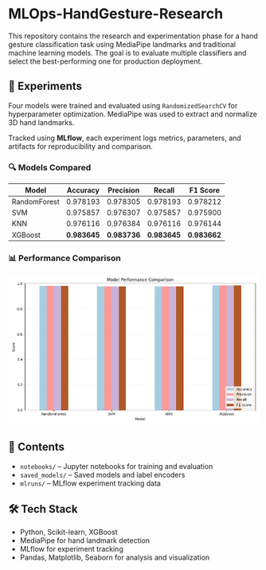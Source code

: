 # MLOps-HandGesture-Research

This repository contains the research and experimentation phase for a hand gesture classification task using MediaPipe landmarks and traditional machine learning models. The goal is to evaluate multiple classifiers and select the best-performing one for production deployment.

## 🧪 Experiments

Four models were trained and evaluated using `RandomizedSearchCV` for hyperparameter optimization. MediaPipe was used to extract and normalize 3D hand landmarks.

Tracked using **MLflow**, each experiment logs metrics, parameters, and artifacts for reproducibility and comparison.

### 🔍 Models Compared

| Model         | Accuracy | Precision | Recall | F1 Score |
|---------------|----------|-----------|--------|----------|
| RandomForest  | 0.978193 | 0.978305  | 0.978193 | 0.978212 |
| SVM           | 0.975857 | 0.976307  | 0.975857 | 0.975900 |
| KNN           | 0.976116 | 0.976384  | 0.976116 | 0.976144 |
| XGBoost       | **0.983645** | **0.983736**  | **0.983645** | **0.983662** |

### 📊 Performance Comparison

![Model Comparison Graph](model_comparison_plot.png)

## 📂 Contents

- `notebooks/` – Jupyter notebooks for training and evaluation  
- `saved_models/` – Saved models and label encoders  
- `mlruns/` – MLflow experiment tracking data  

## 🛠 Tech Stack

- Python, Scikit-learn, XGBoost  
- MediaPipe for hand landmark detection  
- MLflow for experiment tracking  
- Pandas, Matplotlib, Seaborn for analysis and visualization
